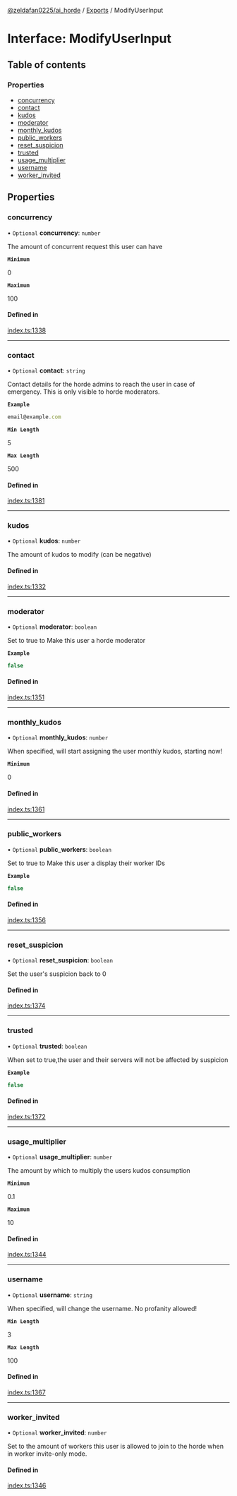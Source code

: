 [@zeldafan0225/ai_horde](../README.md) / [Exports](../modules.md) / ModifyUserInput

# Interface: ModifyUserInput

## Table of contents

### Properties

- [concurrency](ModifyUserInput.md#concurrency)
- [contact](ModifyUserInput.md#contact)
- [kudos](ModifyUserInput.md#kudos)
- [moderator](ModifyUserInput.md#moderator)
- [monthly\_kudos](ModifyUserInput.md#monthly_kudos)
- [public\_workers](ModifyUserInput.md#public_workers)
- [reset\_suspicion](ModifyUserInput.md#reset_suspicion)
- [trusted](ModifyUserInput.md#trusted)
- [usage\_multiplier](ModifyUserInput.md#usage_multiplier)
- [username](ModifyUserInput.md#username)
- [worker\_invited](ModifyUserInput.md#worker_invited)

## Properties

### concurrency

• `Optional` **concurrency**: `number`

The amount of concurrent request this user can have

**`Minimum`**

0

**`Maximum`**

100

#### Defined in

[index.ts:1338](https://github.com/ZeldaFan0225/ai_horde/blob/d340ba6/index.ts#L1338)

___

### contact

• `Optional` **contact**: `string`

Contact details for the horde admins to reach the user in case of emergency. This is only visible to horde moderators.

**`Example`**

```ts
email@example.com
```

**`Min Length`**

5

**`Max Length`**

500

#### Defined in

[index.ts:1381](https://github.com/ZeldaFan0225/ai_horde/blob/d340ba6/index.ts#L1381)

___

### kudos

• `Optional` **kudos**: `number`

The amount of kudos to modify (can be negative)

#### Defined in

[index.ts:1332](https://github.com/ZeldaFan0225/ai_horde/blob/d340ba6/index.ts#L1332)

___

### moderator

• `Optional` **moderator**: `boolean`

Set to true to Make this user a horde moderator

**`Example`**

```ts
false
```

#### Defined in

[index.ts:1351](https://github.com/ZeldaFan0225/ai_horde/blob/d340ba6/index.ts#L1351)

___

### monthly\_kudos

• `Optional` **monthly\_kudos**: `number`

When specified, will start assigning the user monthly kudos, starting now!

**`Minimum`**

0

#### Defined in

[index.ts:1361](https://github.com/ZeldaFan0225/ai_horde/blob/d340ba6/index.ts#L1361)

___

### public\_workers

• `Optional` **public\_workers**: `boolean`

Set to true to Make this user a display their worker IDs

**`Example`**

```ts
false
```

#### Defined in

[index.ts:1356](https://github.com/ZeldaFan0225/ai_horde/blob/d340ba6/index.ts#L1356)

___

### reset\_suspicion

• `Optional` **reset\_suspicion**: `boolean`

Set the user's suspicion back to 0

#### Defined in

[index.ts:1374](https://github.com/ZeldaFan0225/ai_horde/blob/d340ba6/index.ts#L1374)

___

### trusted

• `Optional` **trusted**: `boolean`

When set to true,the user and their servers will not be affected by suspicion

**`Example`**

```ts
false
```

#### Defined in

[index.ts:1372](https://github.com/ZeldaFan0225/ai_horde/blob/d340ba6/index.ts#L1372)

___

### usage\_multiplier

• `Optional` **usage\_multiplier**: `number`

The amount by which to multiply the users kudos consumption

**`Minimum`**

0.1

**`Maximum`**

10

#### Defined in

[index.ts:1344](https://github.com/ZeldaFan0225/ai_horde/blob/d340ba6/index.ts#L1344)

___

### username

• `Optional` **username**: `string`

When specified, will change the username. No profanity allowed!

**`Min Length`**

3

**`Max Length`**

100

#### Defined in

[index.ts:1367](https://github.com/ZeldaFan0225/ai_horde/blob/d340ba6/index.ts#L1367)

___

### worker\_invited

• `Optional` **worker\_invited**: `number`

Set to the amount of workers this user is allowed to join to the horde when in worker invite-only mode.

#### Defined in

[index.ts:1346](https://github.com/ZeldaFan0225/ai_horde/blob/d340ba6/index.ts#L1346)
